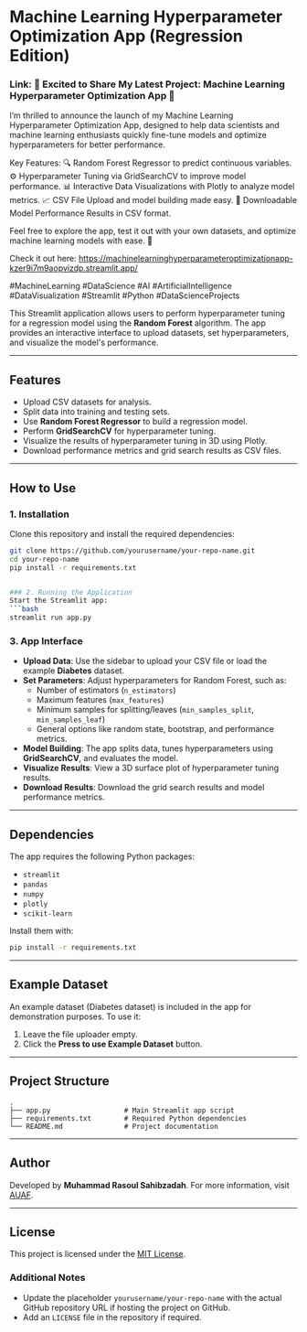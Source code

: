 


# Machine Learning Hyperparameter Optimization App (Regression Edition)
### Link: 🚀 Excited to Share My Latest Project: Machine Learning Hyperparameter Optimization App 🤖

I’m thrilled to announce the launch of my Machine Learning Hyperparameter Optimization App, designed to help data scientists and machine learning enthusiasts quickly fine-tune models and optimize hyperparameters for better performance.

Key Features: 🔍 Random Forest Regressor to predict continuous variables. ⚙️ Hyperparameter Tuning via GridSearchCV to improve model performance. 📊 Interactive Data Visualizations with Plotly to analyze model metrics. 📈 CSV File Upload and model building made easy. 💾 Downloadable Model Performance Results in CSV format.

Feel free to explore the app, test it out with your own datasets, and optimize machine learning models with ease. 🔧

Check it out here: https://machinelearninghyperparameteroptimizationapp-kzer9i7m9aopvizdp.streamlit.app/

#MachineLearning #DataScience #AI #ArtificialIntelligence #DataVisualization #Streamlit #Python #DataScienceProjects



This Streamlit application allows users to perform hyperparameter tuning for a regression model using the **Random Forest** algorithm. The app provides an interactive interface to upload datasets, set hyperparameters, and visualize the model's performance.

---

## Features

- Upload CSV datasets for analysis.
- Split data into training and testing sets.
- Use **Random Forest Regressor** to build a regression model.
- Perform **GridSearchCV** for hyperparameter tuning.
- Visualize the results of hyperparameter tuning in 3D using Plotly.
- Download performance metrics and grid search results as CSV files.

---

## How to Use

### 1. Installation
Clone this repository and install the required dependencies:
```bash
git clone https://github.com/yourusername/your-repo-name.git
cd your-repo-name
pip install -r requirements.txt


### 2. Running the Application
Start the Streamlit app:
```bash
streamlit run app.py
```

### 3. App Interface
- **Upload Data**: Use the sidebar to upload your CSV file or load the example **Diabetes** dataset.
- **Set Parameters**: Adjust hyperparameters for Random Forest, such as:
  - Number of estimators (`n_estimators`)
  - Maximum features (`max_features`)
  - Minimum samples for splitting/leaves (`min_samples_split`, `min_samples_leaf`)
  - General options like random state, bootstrap, and performance metrics.
- **Model Building**: The app splits data, tunes hyperparameters using **GridSearchCV**, and evaluates the model.
- **Visualize Results**: View a 3D surface plot of hyperparameter tuning results.
- **Download Results**: Download the grid search results and model performance metrics.

---

## Dependencies

The app requires the following Python packages:
- `streamlit`
- `pandas`
- `numpy`
- `plotly`
- `scikit-learn`

Install them with:
```bash
pip install -r requirements.txt
```

---

## Example Dataset

An example dataset (Diabetes dataset) is included in the app for demonstration purposes. To use it:
1. Leave the file uploader empty.
2. Click the **Press to use Example Dataset** button.

---

## Project Structure

```plaintext
.
├── app.py                  # Main Streamlit app script
├── requirements.txt        # Required Python dependencies
└── README.md               # Project documentation
```

---

## Author

Developed by **Muhammad Rasoul Sahibzadah**. For more information, visit [AUAF](https://auaf.edu.af/).

---

## License

This project is licensed under the [MIT License](LICENSE).


### **Additional Notes**
- Update the placeholder `yourusername/your-repo-name` with the actual GitHub repository URL if hosting the project on GitHub.
- Add an `LICENSE` file in the repository if required.
